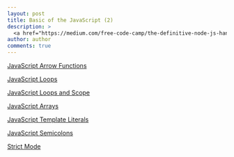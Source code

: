 ```yaml
---
layout: post
title: Basic of the JavaScript (2)
description: >
  <a href="https://medium.com/free-code-camp/the-definitive-node-js-handbook-6912378afc6e">학습자료링크</a>
author: author
comments: true
---
```

<a href="https://flaviocopes.com/javascript-arrow-functions/">JavaScript Arrow Functions</a>

<a href="https://flaviocopes.com/javascript-loops/">JavaScript Loops</a>

<a href="https://flaviocopes.com/javascript-loops-and-scope/">JavaScript Loops and Scope</a>

<a href="https://flaviocopes.com/javascript-array/">JavaScript Arrays</a>

<a href="https://flaviocopes.com/javascript-template-literals/">JavaScript Template Literals</a>

<a href="https://flaviocopes.com/javascript-automatic-semicolon-insertion/">JavaScript Semicolons</a>

<a href="https://flaviocopes.com/javascript-strict-mode/">Strict Mode</a>
